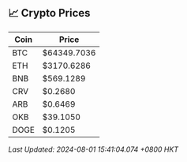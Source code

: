 ## 📈 Crypto Prices

| Coin | Price |
| ---- | ----- |
| BTC | $64349.7036 |
| ETH | $3170.6286 |
| BNB | $569.1289 |
| CRV | $0.2680 |
| ARB | $0.6469 |
| OKB | $39.1050 |
| DOGE | $0.1205 |

_Last Updated: 2024-08-01 15:41:04.074 +0800 HKT_